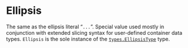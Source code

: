 # Ellipsis

The same as the ellipsis literal “`...`”. Special value used mostly in conjunction with extended slicing syntax for user-defined container data types. `Ellipsis` is the sole instance of the [`types.EllipsisType`](/modules/types/EllipsisType.md) type.
